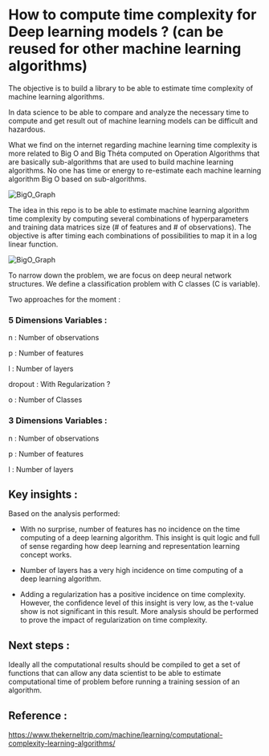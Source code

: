 # How to compute time complexity for Deep learning models ? (can be reused for other machine learning algorithms)
The objective is to build a library to be able to estimate time complexity of machine learning algorithms.

In data science to be able to compare and analyze the necessary time to compute and get result out of machine learning models can be difficult and hazardous. 

What we find on the internet regarding machine learning time complexity is more related to Big O and Big Théta computed on Operation Algorithms that are basically sub-algorithms that are used to build machine learning algorithms. No one has time or energy to re-estimate each machine learning algorithm Big O based on sub-algorithms.


![BigO_Graph](http://biercoff.com/content/images/2016/07/Screenshot-2016-07-15-16-16-10.png)


The idea in this repo is to be able to estimate machine learning algorithm time complexity by computing several combinations of hyperparameters and training data matrices size (# of features and # of observations). The objective is after timing each combinations of possibilities to map it in a log linear function.

![BigO_Graph](https://www.researchgate.net/publication/307798680/figure/fig5/AS:405292882907140@1473640761663/Vapor-build-up-as-a-function-of-the-equilibration-parameter-for-the-measurements-in-Figs.png)

To narrow down the problem, we are focus on deep neural network structures. We define a classification problem with C classes (C is variable).

Two approaches for the moment :

### 5 Dimensions Variables :

n : Number of observations

p : Number of features

l : Number of layers

dropout : With Regularization ?

o : Number of Classes

### 3 Dimensions Variables :

n : Number of observations

p : Number of features

l : Number of layers

## Key insights :

Based on the analysis performed:

- With no surprise, number of features has no incidence on the time computing of a deep learning algorithm. This insight is quit logic and full of sense regarding how deep learning and representation learning concept works.

- Number of layers has a very high incidence on time computing of a deep learning algorithm. 

- Adding a regularization has a positive incidence on time complexity. However, the confidence level of this insight is very low, as the t-value show is not significant in this result. More analysis should be performed to prove the impact of regularization on time complexity.

## Next steps :

Ideally all the computational results should be compiled to get a set of functions that can allow any data scientist to be able to estimate computational time of problem before running a training session of an algorithm.

## Reference :

https://www.thekerneltrip.com/machine/learning/computational-complexity-learning-algorithms/



